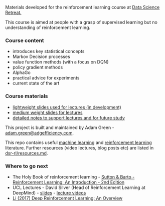 Materials developed for the reinforcement learning course at [Data Science Retreat.](https://www.datascienceretreat.com/)

This course is aimed at people with a grasp of supervised learning but no understanding of reinforcement learning.

### Course content

- introduces key statistical concepts
- Markov Decision processes
- value function methods (with a focus on DQN)
- policy gradient methods
- AlphaGo
- practical advice for experiments
- current state of the art

### Course materials

- [lightweight slides used for lectures (in development)](https://github.com/ADGEfficiency/dsr_rl/blob/master/light_slides.pdf)
- [medium weight slides for lectures](https://github.com/ADGEfficiency/dsr_rl/blob/master/medium_slides.pdf)
- [detailed notes to support lectures and for future study](https://github.com/ADGEfficiency/dsr_rl/blob/master/notes/)

This project is built and maintained by Adam Green - [adam.green@adgefficiency.com](adam.green@aadgefficiency.com).

This repo contains useful [machine learning](https://github.com/ADGEfficiency/dsr_rl/tree/master/literature/general_machine_learning) and [reinforcement learning](https://github.com/ADGEfficiency/dsr_rl/tree/master/literature/reinforcement_learning) literature.  Further resources (video lectures, blog posts etc) are listed in [dsr-rl/resources.md](https://github.com/ADGEfficiency/dsr-rl/blob/master/readme.md).

### Where to go next

- The Holy Book of reinforcement learning - [Sutton & Barto - Reinforcement Learning: An Introduction - 2nd Edition](http://people.inf.elte.hu/lorincz/Files/RL_2006/SuttonBook.pdf)
- UCL Lectures - David Silver (Head of Reinforcement Learning at DeepMind) - [slides](https://github.com/ADGEfficiency/dsr_rl/tree/master/literature/silver_lectures) - [lecture videos](https://www.youtube.com/watch?v=2pWv7GOvuf0)
- [Li (2017) Deep Reinforcement Learning: An Overview](https://arxiv.org/pdf/1701.07274.pdf)
